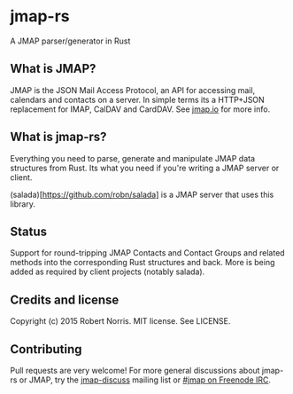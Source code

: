 # jmap-rs

A JMAP parser/generator in Rust

## What is JMAP?

JMAP is the JSON Mail Access Protocol, an API for accessing mail, calendars and
contacts on a server. In simple terms its a HTTP+JSON replacement for IMAP,
CalDAV and CardDAV. See [jmap.io](http://jmap.io/) for more info.

## What is jmap-rs?

Everything you need to parse, generate and manipulate JMAP data structures from
Rust. Its what you need if you're writing a JMAP server or client.

(salada)[https://github.com/robn/salada] is a JMAP server that uses this
library.

## Status

Support for round-tripping JMAP Contacts and Contact Groups and related methods
into the corresponding Rust structures and back. More is being added as
required by client projects (notably salada).

## Credits and license

Copyright (c) 2015 Robert Norris. MIT license. See LICENSE.

## Contributing

Pull requests are very welcome! For more general discussions about jmap-rs or
JMAP, try the
[jmap-discuss](https://groups.google.com/forum/#!forum/jmap-discuss) mailing
list or [#jmap on Freenode IRC](http://webchat.freenode.net/?channels=pioneer).

